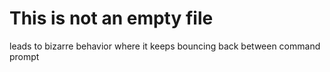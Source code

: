 # This is not an empty file

leads to bizarre behavior where it keeps bouncing back between command prompt

